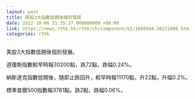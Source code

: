 ```yaml
---
layout: post
title: 美股3大指數低開後個別發展
date: 2022-10-06 21:35:37.000000000 +08:00
link: https://news.rthk.hk/rthk/ch/component/k2/1669944-20221006.htm
categories: rthk
---
```


美股3大指數低開後個別發展。

道瓊斯指數較早時報30200點，跌72點，跌幅0.24%。

納斯達克指數低開後，隨即止跌回升，較早時報11170點，升22點，升幅0.2%。

標準普爾500指數報3781點，跌2點，跌幅0.06%。
